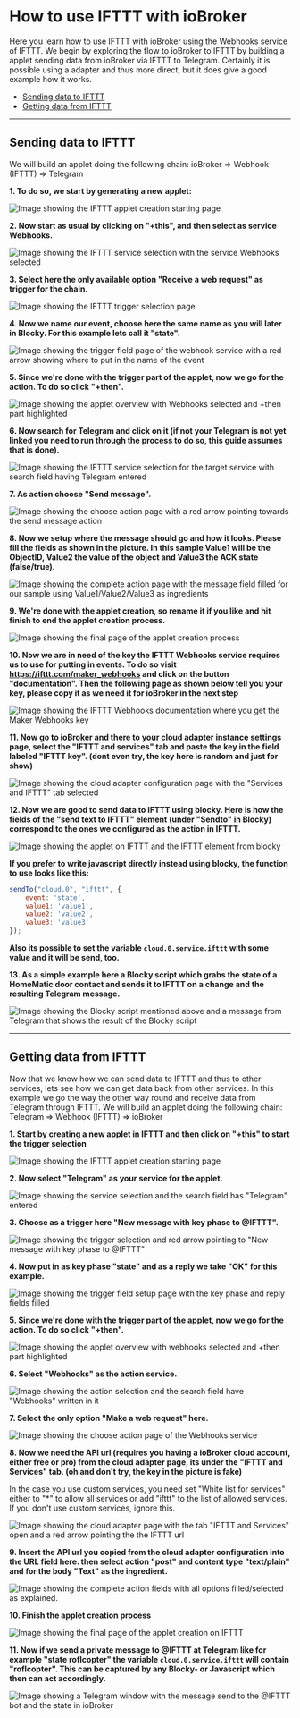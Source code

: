 # How to use IFTTT with ioBroker

Here you learn how to use IFTTT with ioBroker using the Webhooks service of IFTTT. We begin by exploring the 
flow to ioBroker to IFTTT by building a applet sending data from ioBroker via IFTTT to Telegram. Certainly it
is possible using a adapter and thus more direct, but it does give a good example how it works.

+ [Sending data to IFTTT](#sending-data-to-ifttt)
+ [Getting data from IFTTT](#getting-data-from-ifttt)

---

## Sending data to IFTTT ##

We will build an applet doing the following chain: ioBroker => Webhook (IFTTT) => Telegram

**1. To do so, we start by generating a new applet:**

![Image showing the IFTTT applet creation starting page](IFTTT_send_01.png)

**2. Now start as usual by clicking on "+this", and then select as service Webhooks.**

![Image showing the IFTTT service selection with the service Webhooks selected](IFTTT_send_02.png)

**3. Select here the only available option "Receive a web request" as trigger for the chain.**

![Image showing the IFTTT trigger selection page](IFTTT_send_03.png)

**4. Now we name our event, choose here the same name as you will later in Blocky. For this example lets call it
"state".**

![Image showing the trigger field page of the webhook service with a red arrow showing where to put in the name of the event](IFTTT_send_04.png)

**5. Since we're done with the trigger part of the applet, now we go for the action. To do so click "+then".**

 ![Image showing the applet overview with Webhooks selected and +then part highlighted](IFTTT_send_05.png)

**6. Now search for Telegram and click on it (if not your Telegram is not yet linked you need to run through the
 process to do so, this guide assumes that is done).**
 
 ![Image showing the IFTTT service selection for the target service with search field having Telegram entered](IFTTT_send_06.png)
 
 **7. As action choose "Send message".**
 
 ![Image showing the choose action page with a red arrow pointing towards the send message action](IFTTT_send_07.png)
 
 **8. Now we setup where the message should go and how it looks. Please fill the fields as shown in the picture.
 In this sample Value1 will be the ObjectID, Value2 the value of the object and Value3 the ACK state (false/true).**
 
 ![Image showing the complete action page with the message field filled for our sample using Value1/Value2/Value3 as ingredients](IFTTT_send_08.png)
 
 **9. We're done with the applet creation, so rename it if you like and hit finish to end the applet creation process.**
 
 ![Image showing the final page of the applet creation process](IFTTT_send_09.png)
 
 **10. Now we are in need of the key the IFTTT Webhooks service requires us to use for putting in events. To do so
 visit <https://ifttt.com/maker_webhooks> and click on the button "documentation". Then the following page as shown
 below tell you your key, please copy it as we need it for ioBroker in the next step**
 
 ![Image showing the IFTTT Webhooks documentation where you get the Maker Webhooks key](IFTTT_send_10.png)
 
 **11. Now go to ioBroker and there to your cloud adapter instance settings page, select the "IFTTT and services"
  tab and paste the key in the field labeled "IFTTT key". (dont even try, the key here is random and just for show)**
  
  ![Image showing the cloud adapter configuration page with the "Services and IFTTT" tab selected](IFTTT_send_11.png)
  
  **12. Now we are good to send data to IFTTT using blocky. Here is how the fields of the "send text to IFTTT"
  element (under "Sendto" in Blocky) correspond to the ones we configured as the action in IFTTT.**
  
  ![Image showing the applet on IFTTT and the IFTTT element from blocky](IFTTT_send_12.png)
  
  **If you prefer to write javascript directly instead using blocky, the function to use looks like this:**
  
  ```javascript
  sendTo("cloud.0", "ifttt", {
      event: 'state',
      value1: 'value1',
      value2: 'value2',
      value3: 'value3'
  });
  ```
  **Also its possible to set the variable ```cloud.0.service.ifttt``` with some value and it will be send, too.**
  
  **13. As a simple example here a Blocky script which grabs the state of a HomeMatic door contact and sends it to
  IFTTT on a change and the resulting Telegram message.**
  
  ![Image showing the Blocky script mentioned above and a message from Telegram that shows the result of the Blocky script](IFTTT_send_13.png)  
  
  ---
  
  ## Getting data from IFTTT ##
  
  Now that we know how we can send data to IFTTT and thus to other services, lets see how we can get data back from 
  other services. In this example we go the way the other way round and receive data from Telegram through IFTTT.
  We will build an applet doing the following chain: Telegram => Webhook (IFTTT) => ioBroker
  
  **1. Start by creating a new applet in IFTTT and then click on "+this" to start the trigger selection**
  
  ![Image showing the IFTTT applet creation starting page](IFTTT_send_01.png)
  
  **2. Now select "Telegram" as your service for the applet.**
  
  ![Image showing the service selection and the search field has "Telegram" entered](IFTTT_get_02.png)
  
  **3. Choose as a trigger here "New message with key phase to @IFTTT".**
  
  ![Image showing the trigger selection and red arrow pointing to "New message with key phase to @IFTTT"](IFTTT_get_03.png)
  
  **4. Now put in as key phase "state" and as a reply we take "OK" for this example.**
  
  ![Image showing the trigger field setup page with the key phase and reply fields filled](IFTTT_get_04.png)
  
  **5. Since we're done with the trigger part of the applet, now we go for the action. To do so click "+then".**

  ![Image showing the applet overview with webhooks selected and +then part highlighted](IFTTT_get_05.png)
 
 **6. Select "Webhooks" as the action service.**
  
  ![Image showing the action selection and the search field have "Webhooks" written in it](IFTTT_get_06.png)
  
 **7. Select the only option "Make a web request" here.**
 
  ![Image showing the choose action page of the Webhooks service](IFTTT_get_07.png)
  
  **8. Now we need the API url (requires you having a ioBroker cloud account, either free or pro) from the 
  cloud adapter page, its under the "IFTTT and Services" tab. (oh and don't try, the key in the picture is fake)**
  
  In the case you use custom services, you need set "White list for services" either to "*" to allow
  all services or add "ifttt" to the list of allowed services. If you don't use custom services, ignore this.
  
  ![Image showing the cloud adapter page with the tab "IFTTT and Services" open and a red arrow pointing the the IFTTT url](IFTTT_get_08.png)
  
  **9. Insert the API url you copied from the cloud adapter configuration into the URL field here. then
  select action "post" and content type "text/plain" and for the body "Text" as the ingredient.**
  
  ![Image showing the complete action fields with all options filled/selected as explained.](IFTTT_get_09.png)
  
   **10. Finish the applet creation process**
   
  ![Image showing the final page of the applet creation on IFTTT](IFTTT_get_10.png)
   
   **11. Now if we send a private message to @IFTTT at Telegram like for example "state roflcopter" the variable
    ```cloud.0.service.ifttt``` will contain "roflcopter". This can be captured by any Blocky- or Javascript
    which then can act accordingly.**
    
  ![Image showing a Telegram window with the message send to the @IFTTT bot and the state in ioBroker](IFTTT_get_11.png)
  
  